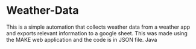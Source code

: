 # Weather-Data
This is a simple automation that collects weather data from a weather app and exports relevant information to a google sheet. This was made using the MAKE web application and the code is in JSON file.
Java
